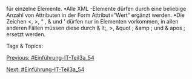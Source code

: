 für einzelne Elemente.
•Alle XML -Elemente dürfen durch eine beliebige Anzahl von Attributen in der Form Attribut=“Wert“ ergänzt 
werden.
•Die Zeichen <, >, “ , & und ’ dürfen nur in Elementen vorkommen, in allen anderen Fällen müssen diese 
durch & lt;, &gt;, &quot ; &amp ;  und & apos ; ersetzt werden. 

   Tags & Topics:
   

[Previous: #Einführung-IT-Teil3a_54](Einführung-IT-Teil3a_54.md)

[Next: #Einführung-IT-Teil3a_54](Einführung-IT-Teil3a_54.md)